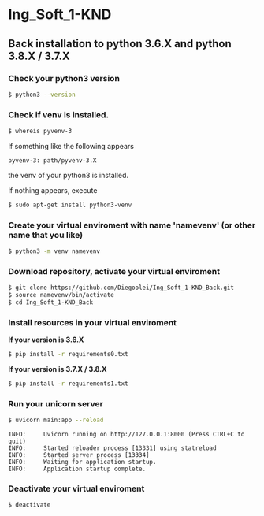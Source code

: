 # Ing_Soft_1-KND

## Back installation to python 3.6.X and python 3.8.X / 3.7.X

### Check your python3 version

```bash
$ python3 --version
```

### Check if venv is installed.

```bash
$ whereis pyvenv-3
```

If something like the following appears

```
pyvenv-3: path/pyvenv-3.X
```

the venv of your python3 is installed.

If nothing appears, execute

```bash
$ sudo apt-get install python3-venv
```

### Create your virtual enviroment with name 'namevenv' (or other name that you like)

```bash
$ python3 -m venv namevenv
```

### Download repository, activate your virtual enviroment

```bash
$ git clone https://github.com/Diegoolei/Ing_Soft_1-KND_Back.git
$ source namevenv/bin/activate
$ cd Ing_Soft_1-KND_Back
```

### Install resources in your virtual enviroment

**If your version is 3.6.X** 

```bash
$ pip install -r requirements0.txt
```

**If your version is 3.7.X / 3.8.X**

```bash
$ pip install -r requirements1.txt
```

### Run your unicorn server 

```bash
$ uvicorn main:app --reload
```

```
INFO:     Uvicorn running on http://127.0.0.1:8000 (Press CTRL+C to quit)
INFO:     Started reloader process [13331] using statreload
INFO:     Started server process [13334]
INFO:     Waiting for application startup.
INFO:     Application startup complete.
```

### Deactivate your virtual enviroment

```bash
$ deactivate
```
